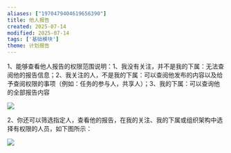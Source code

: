 ```yaml
---
aliases: ["1970479404619656390"]
title: 他人报告
created: 2025-07-14
modified: 2025-07-14
tags: ['基础模块']
theme: 计划报告
---
```


1、能够查看他人报告的权限范围说明：1、我没有关注，并不是我的下属：无法查阅他的报告信息；2、我关注的人，不是我的下属：可以查阅他发布的内容以及给予查阅权限的事项（例如：任务的参与人，共享人）；3、我的下属：可以查询他的全部报告内容

![](e64b503245fb115b6491f8b349e6f323.jpg)

2、你还可以筛选指定人，查看他的报告，在我的关注、我的下属或组织架构中选择有权限的人员，如下图所示：

![](24784157e142da111f177ce9679d29af.jpg)